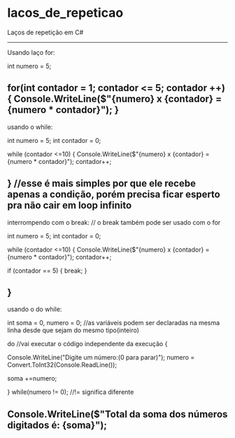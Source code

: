 # lacos_de_repeticao
Laços de repetição em C#



----------------------------------------------------
Usando laço for:

int numero = 5;

for(int contador = 1; contador <= 5; contador ++)
{
Console.WriteLine($"{numero} x {contador} = {numero * contador}");
}
----------------------------------------------------
usando o while:

int numero = 5;
int contador = 0;


while (contador <=10)
{
Console.WriteLine($"{numero} x {contador} = {numero * contador}");
contador++;

}
//esse é mais simples por que ele recebe apenas a condição, porém precisa ficar esperto pra não cair em loop infinito
---------------------------------------------------------
interrompendo com o break:
// o break também pode ser usado com o for

int numero = 5;
int contador = 0;


while (contador <=10)
{
Console.WriteLine($"{numero} x {contador} = {numero * contador}");
contador++;

if (contador == 5)
{
    break;
}

}
-------------------------------------------------------------
usando o do while:

int soma = 0, numero = 0; //as variáveis podem ser declaradas na mesma linha desde que sejam do mesmo tipo(inteiro)



do  //vai executar o código independente da execução
{

Console.WriteLine("Digite um número:(0 para parar)");
numero = Convert.ToInt32(Console.ReadLine());

 soma +=numero;


} while(numero != 0); //!= significa diferente

Console.WriteLine($"Total da soma dos números digitados é: {soma}");
-------------------------------------------------------------------------